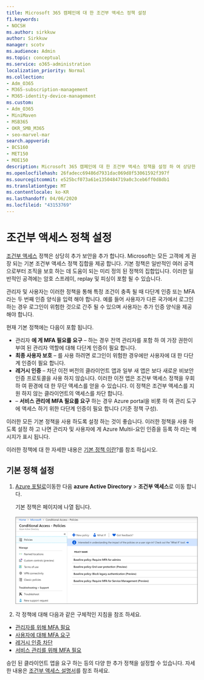 ```yaml
---
title: Microsoft 365 캠페인에 대 한 조건부 액세스 정책 설정
f1.keywords:
- NOCSH
ms.author: sirkkuw
author: Sirkkuw
manager: scotv
ms.audience: Admin
ms.topic: conceptual
ms.service: o365-administration
localization_priority: Normal
ms.collection:
- Adm_O365
- M365-subscription-management
- M365-identity-device-management
ms.custom:
- Adm_O365
- MiniMaven
- MSB365
- OKR_SMB_M365
- seo-marvel-mar
search.appverid:
- BCS160
- MET150
- MOE150
description: Microsoft 365 캠페인에 대 한 조건부 액세스 정책을 설정 하 여 상당한 추가 보안을 추가 하는 방법에 대해 알아봅니다.
ms.openlocfilehash: 26fadecc69486d7931dac069d8f53061592f397f
ms.sourcegitcommit: e525bcf073a61e1350484719a0c3ceb6ff0d8db1
ms.translationtype: MT
ms.contentlocale: ko-KR
ms.lasthandoff: 04/06/2020
ms.locfileid: "43153769"
---
```

# <a name="set-up-conditional-access-policies"></a>조건부 액세스 정책 설정

[조건부 액세스](https://docs.microsoft.com/azure/active-directory/conditional-access/overview) 정책은 상당히 추가 보안을 추가 합니다. Microsoft는 모든 고객에 게 권장 되는 기본 조건부 액세스 정책 집합을 제공 합니다. 기본 정책은 일반적인 여러 공격 으로부터 조직을 보호 하는 데 도움이 되는 미리 정의 된 정책의 집합입니다. 이러한 일반적인 공격에는 암호 스프레이, replay 및 피싱이 포함 될 수 있습니다.

관리자 및 사용자는 이러한 정책을 통해 특정 조건이 충족 될 때 다단계 인증 또는 MFA 라는 두 번째 인증 양식을 입력 해야 합니다. 예를 들어 사용자가 다른 국가에서 로그인 하는 경우 로그인이 위험한 것으로 간주 될 수 있으며 사용자는 추가 인증 양식을 제공 해야 합니다. 

현재 기본 정책에는 다음이 포함 됩니다.
- 관리자 **에 게 MFA 필요를 요구** &ndash; 하는 경우 전역 관리자를 포함 하 여 가장 권한이 부여 된 관리자 역할에 대해 다단계 인증이 필요 합니다.
- **최종 사용자 보호** &ndash; 를 사용 하려면 로그인이 위험한 경우에만 사용자에 대 한 다단계 인증이 필요 합니다. 
- **레거시 인증** &ndash; 차단 이전 버전의 클라이언트 앱과 일부 새 앱은 보다 새로운 비보안 인증 프로토콜을 사용 하지 않습니다. 이러한 이전 앱은 조건부 액세스 정책을 우회 하 여 환경에 대 한 무단 액세스를 얻을 수 있습니다. 이 정책은 조건부 액세스를 지원 하지 않는 클라이언트의 액세스를 차단 합니다. 
- &ndash; **서비스 관리에 MFA 필요를 요구** 하는 경우 Azure portal을 비롯 하 여 관리 도구에 액세스 하기 위한 다단계 인증이 필요 합니다 (기준 정책 구성). 

이러한 모든 기본 정책을 사용 하도록 설정 하는 것이 좋습니다. 이러한 정책을 사용 하도록 설정 하 고 나면 관리자 및 사용자에 게 Azure Multii-요인 인증을 등록 하 라는 메시지가 표시 됩니다.

이러한 정책에 대 한 자세한 내용은 [기본 정책 이란](https://docs.microsoft.com/azure/active-directory/conditional-access/concept-baseline-protection)?를 참조 하십시오.


## <a name="set-up-baseline-policies"></a>기본 정책 설정

1. [Azure 포털로](https://portal.azure.com)이동한 다음 **azure Active Directory** \> **조건부 액세스**로 이동 합니다.
    
    기본 정책은 페이지에 나열 됩니다. <br/> <br/>
    ![조건부 액세스에 대 한 기준 정책을 나열 하는 페이지입니다.](../media/baslinepolicies.png)
1. 각 정책에 대해 다음과 같은 구체적인 지침을 참조 하세요.

  - [관리자를 위해 MFA 필요](https://docs.microsoft.com/azure/active-directory/conditional-access/howto-baseline-protect-administrators)
- [사용자에 대해 MFA 요구](https://docs.microsoft.com/azure/active-directory/conditional-access/howto-baseline-protect-end-users)  
 - [레거시 인증 차단](https://docs.microsoft.com/azure/active-directory/conditional-access/howto-baseline-protect-legacy-auth)
  - [서비스 관리를 위해 MFA 필요](https://docs.microsoft.com/azure/active-directory/conditional-access/howto-baseline-protect-azure)

승인 된 클라이언트 앱을 요구 하는 등의 다양 한 추가 정책을 설정할 수 있습니다. 자세한 내용은 [조건부 액세스 설명서](https://docs.microsoft.com/azure/active-directory/conditional-access/)를 참조 하세요.
